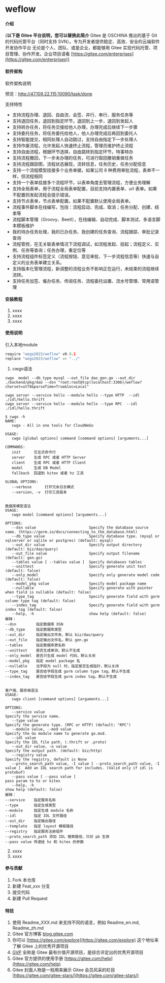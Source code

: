 # weflow

#### 介绍
{**以下是 Gitee 平台说明，您可以替换此简介**
Gitee 是 OSCHINA 推出的基于 Git 的代码托管平台（同时支持 SVN）。专为开发者提供稳定、高效、安全的云端软件开发协作平台
无论是个人、团队、或是企业，都能够用 Gitee 实现代码托管、项目管理、协作开发。企业项目请看 [https://gitee.com/enterprises](https://gitee.com/enterprises)}

#### 软件架构
软件架构说明

预览：http://47.109.22.115:10090/task/done

支持特性
- 支持流程办理、退回、自由流、会签、并行、串行、服务任务等
- 支持退回任务，退回到指定环节，退回到上一步，退回到发起人
- 支持转办任务，将任务交接给他人办理，办理完成后继续下一步骤
- 支持委托任务，将任务委托给他人，他人办理完成后再回到委托人
- 支持智能提交，相同处理人自动跳过，支持自由指定下一步处理人
- 支持作废流程，允许发起人快速终止流程，管理员维护终止流程
- 支持自由流程，根据环节选择，自由跳转到指定环节，特事特办
- 支持流程撤回，下一步未办理的任务，可进行取回撤销重做任务
- 支持流程跟踪图，流程状态展现，流转信息，任务历史，任务分配信息
- 支持一个流程模型挂接多个业务单据，如某公司 8 种费用审批流程，表单不一样，但流程相同
- 支持一个表单挂接多个流程环节，以表单角度去管理流程，方便业务理解
- 支持全局表单，用于流程全局表单配置，目前支持内置表单、url 表单。如果不配置则发起流程会提示错误。
- 支持节点表单，节点表单配置。如果不配置默认使用全局表单。
- 流程事件脚本在线编写，包括：流程启动、完成、取消；任务分配、创建、结束等
- 流程脚本管理（Groovy、Beetl），在线编辑、自动完成、脚本测试、多语言脚本模板维护
- 我的待办任务处理，我的已办任务、我创建的任务查询、流程跟踪、审批记录查询
- 流程管控，在无关联表单情况下流程调试，如流程发起、挂起；流程定义、实例、任务等查询；任务办理，重定位等
- 支持流程组件标签定义（流程按钮、意见审批、下一步流程信息等）快速与自定义的业务表单建立关系。
- 支持版本化管理流程，新调整的流程业务不影响正在运行，未结束的流程继续流转。
- 支持任务加签、催办任务、传阅任务、流程委托设置、流水号管理、常用语管理

#### 安装教程

1.  xxxx
2.  xxxx
3.  xxxx

#### 使用说明

引入本地module
```go
require "wego2023/weflow" v0.0.1
replace "wego2023/weflow" => "../"
```

1.  cwgo语法
```shell
cwgo  model --db_type mysql --out_file dao_gen.go --out_dir ./backend/pkg/dao --dsn "root:root@tcp(localhost:3306)/weflow?charset=utf8&parseTime=True&loc=Local"

cwgo server --service hello --module hello --type HTTP  --idl ./idl/hello.thrift
cwgo server --service hello --module hello --type RPC  --idl ./idl/hello.thrift
```

```shell
$ cwgo -h
NAME:
   cwgo - All in one tools for CloudWeGo

USAGE:
   cwgo [global options] command [command options] [arguments...]

COMMANDS:
   init      交互式命令行
   server    生成 RPC 或者 HTTP Server
   client    生成 RPC 或者 HTTP Client
   model     生成 DB Model
   fallback  回退到 kitex 或者 hz 工具

GLOBAL OPTIONS:
   --verbose      打开冗余日志模式
   --version, -v  打印工具版本


数据库模型语法
USAGE:
   cwgo model [command options] [arguments...]

OPTIONS:
   --dsn value                        Specify the database source name. (https://gorm.io/docs/connecting_to_the_database.html)
   --db_type value                    Specify database type. (mysql or sqlserver or sqlite or postgres) (default: mysql)
   --out_dir value                    Specify output directory (default: biz/dao/query)
   --out_file value                   Specify output filename (default: gen.go)
   --tables value [ --tables value ]  Specify databases tables
   --unittest                         Specify generate unit test (default: false)
   --only_model                       Specify only generate model code (default: false)
   --model_pkg value                  Specify model package name
   --nullable                         Specify generate with pointer when field is nullable (default: false)
   --type_tag                         Specify generate field with gorm column type tag (default: false)
   --index_tag                        Specify generate field with gorm index tag (default: false)
   --help, -h                         show help (default: false)
解释：
--dsn         指定数据库 DSN
--db_type     指定数据库类型
--out_dir     指定输出文件夹，默认 biz/dao/query
--out_file    指定输出文件名，默认 gen.go
--tables      指定数据库表名称
--unittest    是否生成单测，默认不生成
--only_model  是否只生成 model 代码，默认关闭
--model_pkg   指定 model package 名
--nullable    当字段为 null 时，指定是否生成指针，默认关闭
--type_tag    是否给字段生成 gorm column type tag，默认不生成  
--index_tag   是否给字段生成 gorm index tag，默认不生成  

 
客户端、服务端语法
USAGE:
   cwgo client [command options] [arguments...]

OPTIONS:
   --service value                                                              Specify the service name.
   --type value                                                                 Specify the generate type. (RPC or HTTP) (default: "RPC")
   --module value, --mod value                                                  Specify the Go module name to generate go.mod.
   --idl value                                                                  Specify the IDL file path. (.thrift or .proto)
   --out_dir value, -o value                                                    Specify the output path. (default: biz/http)
   --registry value                                                             Specify the registry, default is None
   --proto_search_path value, -I value [ --proto_search_path value, -I value ]  Add an IDL search path for includes. (Valid only if idl is protobuf)
   --pass value [ --pass value ]                                                pass param to hz or kitex
   --help, -h                                                                   show help (default: false)
解释：
--service    指定服务名称
--type       指定生成类型
--module     指定生成 module 名称
--idl        指定 IDL 文件路径
--out_dir    指定输出路径
--template   指定 layout 模板路径
--registry   指定服务注册组件
--proto_search_path 添加 IDL 搜索路径，只对 pb 生效
--pass value 传递给 hz 和 kitex 的参数

```

2.  xxxx
3.  xxxx

#### 参与贡献

1.  Fork 本仓库
2.  新建 Feat_xxx 分支
3.  提交代码
4.  新建 Pull Request


#### 特技

1.  使用 Readme\_XXX.md 来支持不同的语言，例如 Readme\_en.md, Readme\_zh.md
2.  Gitee 官方博客 [blog.gitee.com](https://blog.gitee.com)
3.  你可以 [https://gitee.com/explore](https://gitee.com/explore) 这个地址来了解 Gitee 上的优秀开源项目
4.  [GVP](https://gitee.com/gvp) 全称是 Gitee 最有价值开源项目，是综合评定出的优秀开源项目
5.  Gitee 官方提供的使用手册 [https://gitee.com/help](https://gitee.com/help)
6.  Gitee 封面人物是一档用来展示 Gitee 会员风采的栏目 [https://gitee.com/gitee-stars/](https://gitee.com/gitee-stars/)
